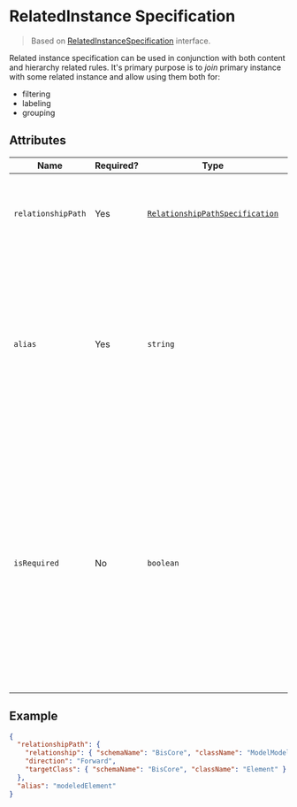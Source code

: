 # RelatedInstance Specification

> Based on [RelatedInstanceSpecification]($presentation-common) interface.

Related instance specification can be used in conjunction with both content
and hierarchy related rules. It's primary purpose is to *join* primary instance
with some related instance and allow using them both for:

- filtering
- labeling
- grouping

## Attributes

| Name               | Required? | Type                                                                  | Default | Meaning                                                                                                                                                                                                                                                                 |
| ------------------ | --------- | --------------------------------------------------------------------- | ------- | ----------------------------------------------------------------------------------------------------------------------------------------------------------------------------------------------------------------------------------------------------------------------- |
| `relationshipPath` | Yes       | [`RelationshipPathSpecification`](./RelationshipPathSpecification.md) |         | [Specification of the relationship path](./RelationshipPathSpecification.md) to use for joining the related instance.                                                                                                                                                   |
| `alias`            | Yes       | `string`                                                              |         | The alias to give for the joined related instance. Used to reference the related instance in instance filter and customization rules. **The value must be unique per-specification.**                                                                                   |
| `isRequired`       | No        | `boolean`                                                             | `false` | Is the related instance required to exist. If yes, primary instance won't be returned if the related instance doesn't exist. If not, primary instance will be returned, but related instance will be null. In SQL terms in can be compared to INNER JOIN vs OUTER JOIN. |

## Example

```JSON
{
  "relationshipPath": {
    "relationship": { "schemaName": "BisCore", "className": "ModelModelsElement" },
    "direction": "Forward",
    "targetClass": { "schemaName": "BisCore", "className": "Element" }
  },
  "alias": "modeledElement"
}
```
